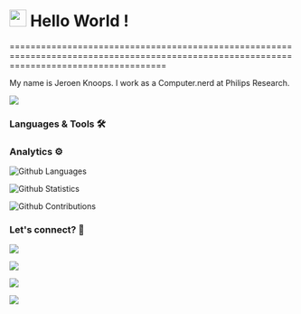 
<h1><img src="https://emojis.slackmojis.com/emojis/images/1531849430/4246/blob-sunglasses.gif?1531849430" width="30"/> Hello World ! </h1>
==========================================================================================================================================


My name is Jeroen Knoops. I work as a Computer.nerd at Philips Research.

![](http://estruyf-github.azurewebsites.net/api/VisitorHit?user=JeroenKnoops&repo=JeroenKnoops&countColorcountColor)

### Languages & Tools 🛠  


### Analytics ⚙️

![Github Languages](https://github-readme-stats.vercel.app/api/top-langs/?username=JeroenKnoops&layout=compact&count_private=true)

![Github Statistics](https://github-readme-stats.vercel.app/api/?username=JeroenKnoops&count_private=true&show_icons=true)

![Github Contributions](https://github-readme-streak-stats.herokuapp.com/?user=JeroenKnoops&hide_border=true)

### Let's connect? 🤝

<p align="left">

<a href="https://www.linkedin.com/in/jeroenknoops/"><img src="https://img.shields.io/badge/-LinkedIn-0077B5?style=flat&logo=Linkedin&logoColor=white"/></a>

<a href="https://twitter.com/johnnybusca"><img src="https://img.shields.io/badge/-Twitter-%231DA1F2?style=flat&logo=twitter&logoColor=white"/></a>

<a href="https://www.instagram.com/johnnybusca/"><img src="https://img.shields.io/badge/-Instagram-E4405F?style=flat&logo=instagram&logoColor=white"/></a>

<a href="https://www.facebook.com/jeroen.knoops"><img src="https://img.shields.io/badge/-Facebook-1877F2?style=flat&logo=facebook&logoColor=white"/></a>

</p>
